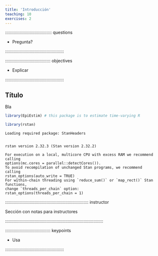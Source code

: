 ```yaml
---
title: 'Introducción'
teaching: 10
exercises: 2
---
```


:::::::::::::::::::::::::::::::::::::: questions 

- Pregunta?

::::::::::::::::::::::::::::::::::::::::::::::::

::::::::::::::::::::::::::::::::::::: objectives

- Explicar

::::::::::::::::::::::::::::::::::::::::::::::::

## Título

Bla


```r
library(EpiEstim) # this package is to estimate time-varying R
```


```r
library(rstan)
```

```{.output}
Loading required package: StanHeaders
```

```{.output}

rstan version 2.32.3 (Stan version 2.32.2)
```

```{.output}
For execution on a local, multicore CPU with excess RAM we recommend calling
options(mc.cores = parallel::detectCores()).
To avoid recompilation of unchanged Stan programs, we recommend calling
rstan_options(auto_write = TRUE)
For within-chain threading using `reduce_sum()` or `map_rect()` Stan functions,
change `threads_per_chain` option:
rstan_options(threads_per_chain = 1)
```


:::::::::::::::::::::::::::::::::::::::::::::::::::::::::::::::::::: instructor

Sección con notas para instructores

::::::::::::::::::::::::::::::::::::::::::::::::::::::::::::::::::::::::::::::::

::::::::::::::::::::::::::::::::::::: keypoints 

- Usa

::::::::::::::::::::::::::::::::::::::::::::::::

